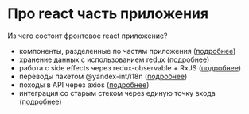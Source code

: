 # Про react часть приложения

Из чего состоит фронтовое react приложение?
- компоненты, разделенные по частям приложения ([подробнее](./components.md))
- хранение данных с использованием redux ([подробнее](./redux.md))
- работа с side effects через redux-observable + RxJS ([подробнее](./rx.md))
- переводы пакетом @yandex-int/i18n ([подробнее](./i18n.md))
- походы в API через axios ([подробнее](./api.md))
- интеграция со старым стеком через единую точку входа ([подробнее](./old.md))
